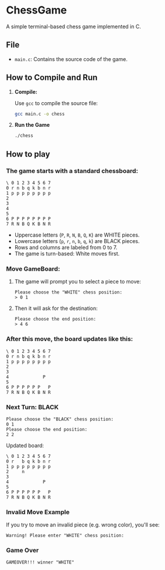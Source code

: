 # ChessGame

A simple terminal-based chess game implemented in C.

## File
- `main.c`: Contains the source code of the game.

## How to Compile and Run

1. **Compile:**

   Use `gcc` to compile the source file:

   ```bash
   gcc main.c -o chess
   ```
2. **Run the Game**
    ```bash
    ./chess
    ```


## How to play
### The game starts with a standard chessboard:
```
\ 0 1 2 3 4 5 6 7
0 r n b q k b n r
1 p p p p p p p p
2
3
4
5
6 P P P P P P P P
7 R N B Q K B N R
```
- Uppercase letters (`P`, `R`, `N`, `B`, `Q`, `K`) are WHITE pieces.
- Lowercase letters (`p`, `r`, `n`, `b`, `q`, `k`) are BLACK pieces.
- Rows and columns are labeled from 0 to 7.
- The game is turn-based: White moves first.
### Move GameBoard:
1. The game will prompt you to select a piece to move:
    ```
    Please choose the "WHITE" chess position:
    > 0 1
    ```
2. Then it will ask for the destination:
    ```
    Please choose the end position:
    > 4 6
    ```
### After this move, the board updates like this:
```
\ 0 1 2 3 4 5 6 7
0 r n b q k b n r
1 p p p p p p p p
2
3
4             P
5
6 P P P P P P   P
7 R N B Q K B N R
```
### Next Turn: BLACK
```
Please choose the "BLACK" chess position:
0 1
Please choose the end position:
2 2
```
Updated board:
```
\ 0 1 2 3 4 5 6 7
0 r   b q k b n r
1 p p p p p p p p
2     n
3       
4             P
5
6 P P P P P P   P
7 R N B Q K B N R
```
### Invalid Move Example
If you try to move an invalid piece (e.g. wrong color), you'll see:
```
Warning! Please enter "WHITE" chess position:
```
### Game Over
```
GAMEOVER!!! winner "WHITE"
```

